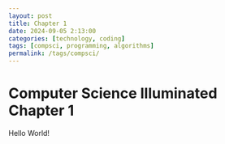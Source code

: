 ```yaml
---
layout: post
title: Chapter 1
date: 2024-09-05 2:13:00
categories: [technology, coding]
tags: [compsci, programming, algorithms]
permalink: /tags/compsci/
---
```


# Computer Science Illuminated Chapter 1

Hello World!
